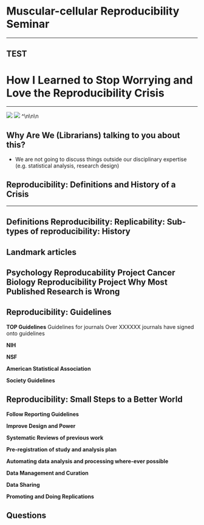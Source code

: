 # Muscular-cellular Reproducibility Seminar
---
TEST
---
# How I Learned to Stop Worrying and Love the Reproducibility Crisis
---
![](https://d2mxuefqeaa7sj.cloudfront.net/s_15C89E60BC564DD59B57BF16FE92FF55D024EAF0DD331FF15CD8BE438FD498A3_1508102317115_Screenshot+2017-10-15+16.17.59.png)
![](https://d2mxuefqeaa7sj.cloudfront.net/s_15C89E60BC564DD59B57BF16FE92FF55D024EAF0DD331FF15CD8BE438FD498A3_1508102402099_webinar.jpg)
^\n\n\n
## Why Are We (Librarians) talking to you about this?
- We are not going to discuss things outside our disciplinary expertise (e.g. statistical analysis, research design) 
## Reproducibility: Definitions and History of a Crisis
---
**Definitions**
Reproducibility:
Replicability:
Sub-types of reproducibility: 
**History**
---
Landmark articles
---
Psychology Reproducability Project
Cancer Biology Reproducibility Project
Why Most Published Research is Wrong
---
## Reproducibility: Guidelines

**TOP Guidelines**
Guidelines for journals
Over XXXXXX journals have signed onto guidelines

**NIH**


**NSF**


**American Statistical Association**


**Society Guidelines**



## Reproducibility: Small Steps to a Better World

**Follow Reporting Guidelines**


**Improve Design and Power**


**Systematic Reviews of previous work**


**Pre-registration of study and analysis plan**


**Automating data analysis and processing where-ever possible**


**Data Management and Curation**


**Data Sharing**


**Promoting and Doing Replications**


## Questions

